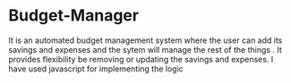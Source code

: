 # Budget-Manager
It is an automated budget management system where the user can add its savings and expenses and the sytem will manage the rest of the things . It provides flexibility be removing or updating the savings and expenses.
I have used javascript for implementing the logic
